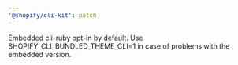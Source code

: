 ```yaml
---
'@shopify/cli-kit': patch
---
```


Embedded cli-ruby opt-in by default. Use SHOPIFY_CLI_BUNDLED_THEME_CLI=1 in case of problems with the embedded version.
